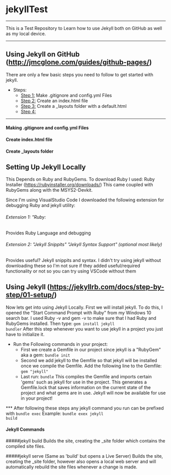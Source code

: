 # jekyllTest
<hr>

This is a Test Repository to Learn how to use Jekyll both on GitHub as well as my local device.

<hr>

## Using Jekyll on GitHub (http://jmcglone.com/guides/github-pages/)
There are only a few basic steps you need to follow to get started with jekyll.
* Steps:
    * <a href="#1">Step 1:</a> Make .gitignore and config.yml Files
    * <a href="#2">Step 2:</a> Create an index.html file
    * <a href="#3">Step 3:</a> Create a _layouts folder with a default.html
    * <a href="#4">Step 4:</a> 
<hr>

<div id="1"></div>

#### Making .gitignore and config.yml Files

<div id="2"></div>

#### Create index.html file

<div id="3"></div>

#### Create _layouts folder

<div id="4"></div>



## Setting Up Jekyll Locally

This Depends on Ruby and RubyGems. To download Ruby I used: Ruby Installer (https://rubyinstaller.org/downloads/)
This came coupled with RubyGems along with the MSYS2-Devkit.

Since I'm using VisualStudio Code I downloaded the following extension for debugging Ruby and jekyll utility:
###### Extension 1: "Ruby:
Provides Ruby Language and debugging
###### Extension 2: "Jekyll Snippits" "Jekyll Syntax Support" (optional most likely)
Provides useful? Jekyll snippits and syntax. I didn't try using jekyll without downloading these so I'm not sure if they added useful/required functionality or not so you can try using VSCode without them

## Using Jekyll (https://jekyllrb.com/docs/step-by-step/01-setup/)
Now lets get into using Jekyll Locally. First we will install jekyll.
To do this, I opened the "Start Command Prompt with Ruby" from my Windows 10 search bar.
I used Ruby -v and gem -v to make sure that I had Ruby and RubyGems installed.
Then type: <code>gem install jekyll bundler</code>
After this step whenever you want to use jekyll in a project you just have to initialize it.

* Run the Following commands in your project:
    * First we create a Gemfile in our project since jekyll is a "RubyGem" aka a gem: <code>bundle init</code>
    * Second we add jekyll to the Gemfile so that jekyll will be installed once we compile the Gemfile. Add the following line to the Gemfile: <code>gem "jekyll"</code>
    * Last run: <code>bundle</code> This compiles the Gemfile and imports certain 'gems' such as jekyll for use in the project. This generates a Gemfile.lock that saves information on the current state of the project and what gems are in use.
Jekyll will now be available for use in your project!

*** After following these steps any jekyll command you run can be prefixed with <code>bundle exec</code>
Example: <code>bundle exex jekyll build</code>

#### Jekyll Commands

#####jekyll build
Builds the site, creating the _site folder which contains the compiled site files.

#####jekyll serve (Same as 'build' but opens a Live Server)
Builds the site, creating the _site folder, however also opens a local web server and will automatically rebuild the site files whenever a change is made.

